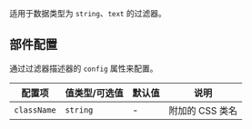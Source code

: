 适用于数据类型为 `string`、`text` 的过滤器。

## 部件配置

通过过滤器描述器的 `config` 属性来配置。

| 配置项 | 值类型/可选值 | 默认值 | 说明 |
| --- | --- | --- | --- |
| `className` | `string` | - | 附加的 CSS 类名 |
